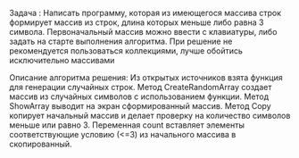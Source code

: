 Задача :
Написать программу, которая из имеющегося массива строк формирует массив из строк, длина которых меньше либо равна 3 символа.
Первоначальный массив можно ввести с клавиатуры, либо задать на старте выполнения алгоритма. 
При решение не рекомендуется пользоваться коллекциями, лучше обойтись исключительно массивами

Описание алгоритма решения:
Из открытых источников взята функция для генерации случайных строк.
Метод CreateRandomArray создает массив из случайных символов с использованием функции.
Метод ShowArray выводит на экран сформированный массив.
Метод Copy копирует начальный массив и делает проверку на количество символов меньше или равно 3.
Переменная count вставляет элементы соответствующие условию (<=3) из начального массива в скопированный. 